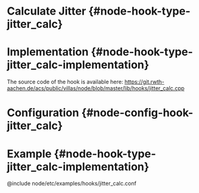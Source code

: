 # Calculate Jitter {#node-hook-type-jitter_calc}

# Implementation {#node-hook-type-jitter_calc-implementation}

The source code of the hook is available here:
https://git.rwth-aachen.de/acs/public/villas/node/blob/master/lib/hooks/jitter_calc.cpp

# Configuration {#node-config-hook-jitter_calc}

# Example {#node-hook-type-jitter_calc-implementation}

@include node/etc/examples/hooks/jitter_calc.conf
